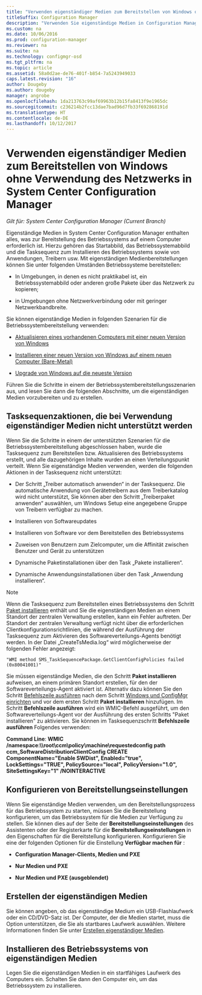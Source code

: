 ```yaml
---
title: "Verwenden eigenständiger Medien zum Bereitstellen von Windows ohne Verwendung des Netzwerks"
titleSuffix: Configuration Manager
description: "Verwenden Sie eigenständige Medien in Configuration Manager zum Bereitstellen von Betriebssystemen, bei denen die Bandbreite eingeschränkt ist, oder als eine Option zum Auffrischen, Installieren oder Upgraden von Computern."
ms.custom: na
ms.date: 10/06/2016
ms.prod: configuration-manager
ms.reviewer: na
ms.suite: na
ms.technology: configmgr-osd
ms.tgt_pltfrm: na
ms.topic: article
ms.assetid: 58a0d2ae-de76-401f-b854-7a5243949033
caps.latest.revision: "16"
author: Dougeby
ms.author: dougeby
manager: angrobe
ms.openlocfilehash: 1da213763c99af69963b12b15fa8413f9e1965dc
ms.sourcegitcommit: c236214b2fcc13dae7bad96d7fb33f692868191d
ms.translationtype: HT
ms.contentlocale: de-DE
ms.lasthandoff: 10/12/2017
---
```

# <a name="use-stand-alone-media-to-deploy-windows-without-using-the-network-in-system-center-configuration-manager"></a>Verwenden eigenständiger Medien zum Bereitstellen von Windows ohne Verwendung des Netzwerks in System Center Configuration Manager

*Gilt für: System Center Configuration Manager (Current Branch)*

Eigenständige Medien in System Center Configuration Manager enthalten alles, was zur Bereitstellung des Betriebssystems auf einem Computer erforderlich ist. Hierzu gehören das Startabbild, das Betriebssystemabbild und die Tasksequenz zum Installieren des Betriebssystems sowie von Anwendungen, Treibern usw. Mit eigenständigen Medienbereitstellungen können Sie unter folgenden Umständen Betriebssysteme bereitstellen:  

-   In Umgebungen, in denen es nicht praktikabel ist, ein Betriebssystemabbild oder anderen große Pakete über das Netzwerk zu kopieren;  

-   in Umgebungen ohne Netzwerkverbindung oder mit geringer Netzwerkbandbreite.  

Sie können eigenständige Medien in folgenden Szenarien für die Betriebssystembereitstellung verwenden:  

-   [Aktualisieren eines vorhandenen Computers mit einer neuen Version von Windows](refresh-an-existing-computer-with-a-new-version-of-windows.md)  

-   [Installieren einer neuen Version von Windows auf einem neuen Computer (Bare-Metal)](install-new-windows-version-new-computer-bare-metal.md)  

-   [Upgrade von Windows auf die neueste Version](upgrade-windows-to-the-latest-version.md)  

 Führen Sie die Schritte in einem der Betriebssystembereitstellungsszenarien aus, und lesen Sie dann die folgenden Abschnitte, um die eigenständigen Medien vorzubereiten und zu erstellen.  

## <a name="task-sequence-actions-not-supported-when-using-stand-alone-media"></a>Tasksequenzaktionen, die bei Verwendung eigenständiger Medien nicht unterstützt werden  
 Wenn Sie die Schritte in einem der unterstützten Szenarien für die Betriebssystembereitstellung abgeschlossen haben, wurde die Tasksequenz zum Bereitstellen bzw. Aktualisieren des Betriebssystems erstellt, und alle dazugehörigen Inhalte wurden an einen Verteilungspunkt verteilt. Wenn Sie eigenständige Medien verwenden, werden die folgenden Aktionen in der Tasksequenz nicht unterstützt:  

-   Der Schritt „Treiber automatisch anwenden“ in der Tasksequenz. Die automatische Anwendung von Gerätetreibern aus dem Treiberkatalog wird nicht unterstützt, Sie können aber den Schritt „Treiberpaket anwenden“ auswählen, um Windows Setup eine angegebene Gruppe von Treibern verfügbar zu machen.  

-   Installieren von Softwareupdates  

-   Installieren von Software vor dem Bereitstellen des Betriebssystems  

-   Zuweisen von Benutzern zum Zielcomputer, um die Affinität zwischen Benutzer und Gerät zu unterstützen  

-   Dynamische Paketinstallationen über den Task „Pakete installieren“.  

-   Dynamische Anwendungsinstallationen über den Task „Anwendung installieren“.  

> [!NOTE]  
>  Wenn die Tasksequenz zum Bereitstellen eines Betriebssystems den Schritt [Paket installieren](../understand/task-sequence-steps.md#BKMK_InstallPackage) enthält und Sie die eigenständigen Medien an einem Standort der zentralen Verwaltung erstellen, kann ein Fehler auftreten. Der Standort der zentralen Verwaltung verfügt nicht über die erforderlichen Clientkonfigurationsrichtlinien, die während der Ausführung der Tasksequenz zum Aktivieren des Softwareverteilungs-Agents benötigt werden. In der Datei „CreateTsMedia.log“ wird möglicherweise der folgenden Fehler angezeigt:  
>   
>  `"WMI method SMS_TaskSequencePackage.GetClientConfigPolicies failed (0x80041001)"`
>   
>  Sie müssen eigenständige Medien, die den Schritt **Paket installieren** aufweisen, an einem primären Standort erstellen, für den der Softwareverteilungs-Agent aktiviert ist. Alternativ dazu können Sie den Schritt [Befehlszeile ausführen](../understand/task-sequence-steps.md#BKMK_RunCommandLine) nach dem Schritt [Windows und ConfigMgr einrichten](../understand/task-sequence-steps.md#BKMK_SetupWindowsandConfigMgr) und vor dem ersten Schritt **Paket installieren** hinzufügen. Im Schritt **Befehlszeile ausführen** wird ein WMIC-Befehl ausgeführt, um den Softwareverteilungs-Agent vor der Ausführung des ersten Schritts "Paket installieren" zu aktivieren. Sie können im Tasksequenzschritt **Befehlszeile ausführen** Folgendes verwenden:  
>   
>  **Command Line**: **WMIC /namespace:\\\root\ccm\policy\machine\requestedconfig path ccm_SoftwareDistributionClientConfig CREATE ComponentName="Enable SWDist", Enabled="true", LockSettings="TRUE", PolicySource="local", PolicyVersion="1.0", SiteSettingsKey="1" /NOINTERACTIVE**  

## <a name="configure-deployment-settings"></a>Konfigurieren von Bereitstellungseinstellungen  
 Wenn Sie eigenständige Medien verwenden, um den Bereitstellungsprozess für das Betriebssystem zu starten, müssen Sie die Bereitstellung konfigurieren, um das Betriebssystem für die Medien zur Verfügung zu stellen. Sie können dies auf der Seite der **Bereitstellungseinstellungen** des Assistenten oder der Registerkarte für die **Bereitstellungseinstellungen** in den Eigenschaften für die Bereitstellung konfigurieren.  Konfigurieren Sie eine der folgenden Optionen für die Einstellung **Verfügbar machen für** :  

-   **Configuration Manager-Clients, Medien und PXE**  

-   **Nur Medien und PXE**  

-   **Nur Medien und PXE (ausgeblendet)**  

## <a name="create-the-stand-alone-media"></a>Erstellen der eigenständigen Medien  
 Sie können angeben, ob das eigenständige Medium ein USB-Flashlaufwerk oder ein CD/DVD-Satz ist. Der Computer, der die Medien startet, muss die Option unterstützen, die Sie als startbares Laufwerk auswählen. Weitere Informationen finden Sie unter [Erstellen eigenständiger Medien](create-stand-alone-media.md).  

## <a name="install-the-operating-system-from-stand-alone-media"></a>Installieren des Betriebssystems von eigenständigen Medien  
 Legen Sie die eigenständigen Medien in ein startfähiges Laufwerk des Computers ein. Schalten Sie dann den Computer ein, um das Betriebssystem zu installieren.  
